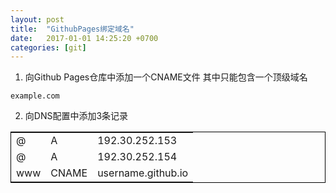 ```yaml
---
layout: post
title:  "GithubPages绑定域名"
date:   2017-01-01 14:25:20 +0700
categories: [git]
---
```


1.	向Github Pages仓库中添加一个CNAME文件
其中只能包含一个顶级域名

```
example.com
```

2.	向DNS配置中添加3条记录
<table style="border:1px solid #000"><tr><td>
@
</td><td>
A
</td><td>
192.30.252.153
</td></tr><tr><td>
@
</td><td>
A
</td><td>
192.30.252.154
</td></tr><tr><td>
www
</td><td>
CNAME
</td><td>
username.github.io
</td></tr></table>


